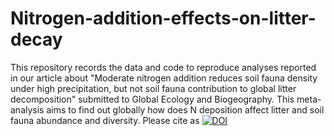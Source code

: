 # Nitrogen-addition-effects-on-litter-decay

This repository records the data and code to reproduce analyses reported in our 
article about "Moderate nitrogen addition reduces soil fauna density under
high precipitation, but not soil fauna contribution to global
litter decomposition" submitted to Global Ecology and Biogeography. This
meta-analysis aims to find out globally how does N deposition affect litter 
and soil fauna abundance and diversity. Please cite as [![DOI](https://zenodo.org/badge/DOI/10.5281/zenodo.16892126.svg)](https://doi.org/10.5281/zenodo.16892126)
